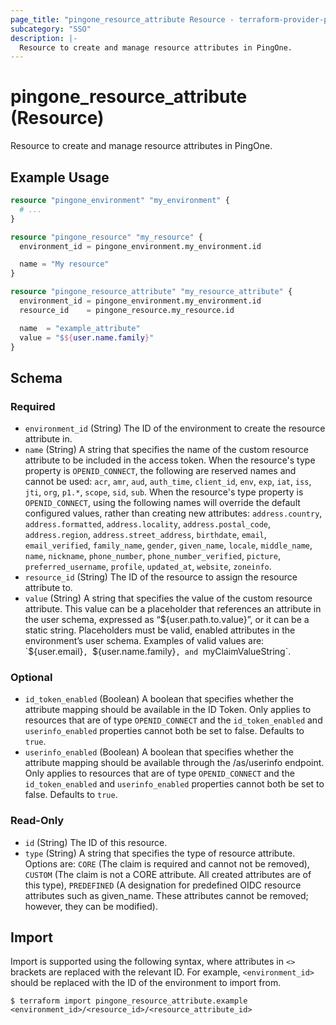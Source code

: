 ```yaml
---
page_title: "pingone_resource_attribute Resource - terraform-provider-pingone"
subcategory: "SSO"
description: |-
  Resource to create and manage resource attributes in PingOne.
---
```


# pingone_resource_attribute (Resource)

Resource to create and manage resource attributes in PingOne.

## Example Usage

```terraform
resource "pingone_environment" "my_environment" {
  # ...
}

resource "pingone_resource" "my_resource" {
  environment_id = pingone_environment.my_environment.id

  name = "My resource"
}

resource "pingone_resource_attribute" "my_resource_attribute" {
  environment_id = pingone_environment.my_environment.id
  resource_id    = pingone_resource.my_resource.id

  name  = "example_attribute"
  value = "$${user.name.family}"
}
```

<!-- schema generated by tfplugindocs -->
## Schema

### Required

- `environment_id` (String) The ID of the environment to create the resource attribute in.
- `name` (String) A string that specifies the name of the custom resource attribute to be included in the access token. When the resource's type property is `OPENID_CONNECT`, the following are reserved names and cannot be used: `acr`, `amr`, `aud`, `auth_time`, `client_id`, `env`, `exp`, `iat`, `iss`, `jti`, `org`, `p1.*`, `scope`, `sid`, `sub`.  When the resource's type property is `OPENID_CONNECT`, using the following names will override the default configured values, rather than creating new attributes: `address.country`, `address.formatted`, `address.locality`, `address.postal_code`, `address.region`, `address.street_address`, `birthdate`, `email`, `email_verified`, `family_name`, `gender`, `given_name`, `locale`, `middle_name`, `name`, `nickname`, `phone_number`, `phone_number_verified`, `picture`, `preferred_username`, `profile`, `updated_at`, `website`, `zoneinfo`.
- `resource_id` (String) The ID of the resource to assign the resource attribute to.
- `value` (String) A string that specifies the value of the custom resource attribute. This value can be a placeholder that references an attribute in the user schema, expressed as “${user.path.to.value}”, or it can be a static string. Placeholders must be valid, enabled attributes in the environment’s user schema. Examples of valid values are: `${user.email}`, `${user.name.family}`, and `myClaimValueString`.

### Optional

- `id_token_enabled` (Boolean) A boolean that specifies whether the attribute mapping should be available in the ID Token.  Only applies to resources that are of type `OPENID_CONNECT` and the `id_token_enabled` and `userinfo_enabled` properties cannot both be set to false. Defaults to `true`.
- `userinfo_enabled` (Boolean) A boolean that specifies whether the attribute mapping should be available through the /as/userinfo endpoint.  Only applies to resources that are of type `OPENID_CONNECT` and the `id_token_enabled` and `userinfo_enabled` properties cannot both be set to false. Defaults to `true`.

### Read-Only

- `id` (String) The ID of this resource.
- `type` (String) A string that specifies the type of resource attribute. Options are: `CORE` (The claim is required and cannot not be removed), `CUSTOM` (The claim is not a CORE attribute. All created attributes are of this type), `PREDEFINED` (A designation for predefined OIDC resource attributes such as given_name. These attributes cannot be removed; however, they can be modified).

## Import

Import is supported using the following syntax, where attributes in `<>` brackets are replaced with the relevant ID.  For example, `<environment_id>` should be replaced with the ID of the environment to import from.

```shell
$ terraform import pingone_resource_attribute.example <environment_id>/<resource_id>/<resource_attribute_id>
```
